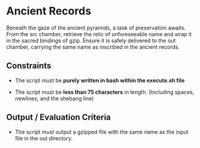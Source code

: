 # Ancient Records

Beneath the gaze of the ancient pyramids, a task of preservation awaits. From the src chamber, retrieve the relic of unforeseeable name and wrap it in the sacred bindings of gzip. Ensure it is safely delivered to the out chamber, carrying the same name as inscribed in the ancient records.

## Constraints

- The script must be **purely written in bash within the execute.sh file**

- The script must be **less than 75 characters** in length. (Including spaces, newlines, and the shebang line)

## Output / Evaluation Criteria

- The script must output a gzipped file with the same name as the input file in the out directory.